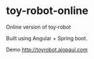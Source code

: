 # toy-robot-online
Online version of toy-robot

Built using Angular + Spring boot. 

Demo http://toyrobot.ajopaul.com

